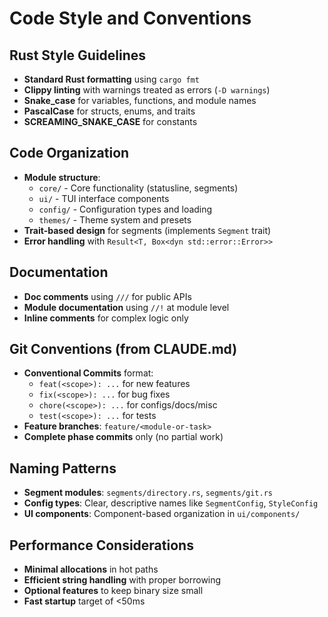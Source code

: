 # Code Style and Conventions

## Rust Style Guidelines
- **Standard Rust formatting** using `cargo fmt`
- **Clippy linting** with warnings treated as errors (`-D warnings`)
- **Snake_case** for variables, functions, and module names
- **PascalCase** for structs, enums, and traits
- **SCREAMING_SNAKE_CASE** for constants

## Code Organization
- **Module structure**: 
  - `core/` - Core functionality (statusline, segments)
  - `ui/` - TUI interface components
  - `config/` - Configuration types and loading
  - `themes/` - Theme system and presets
- **Trait-based design** for segments (implements `Segment` trait)
- **Error handling** with `Result<T, Box<dyn std::error::Error>>`

## Documentation
- **Doc comments** using `///` for public APIs
- **Module documentation** using `//!` at module level
- **Inline comments** for complex logic only

## Git Conventions (from CLAUDE.md)
- **Conventional Commits** format:
  - `feat(<scope>): ...` for new features
  - `fix(<scope>): ...` for bug fixes  
  - `chore(<scope>): ...` for configs/docs/misc
  - `test(<scope>): ...` for tests
- **Feature branches**: `feature/<module-or-task>`
- **Complete phase commits** only (no partial work)

## Naming Patterns
- **Segment modules**: `segments/directory.rs`, `segments/git.rs`
- **Config types**: Clear, descriptive names like `SegmentConfig`, `StyleConfig`
- **UI components**: Component-based organization in `ui/components/`

## Performance Considerations
- **Minimal allocations** in hot paths
- **Efficient string handling** with proper borrowing
- **Optional features** to keep binary size small
- **Fast startup** target of <50ms
